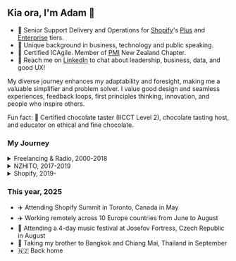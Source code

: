 ## Kia ora, I'm Adam 👋 

- 💼 Senior Support Delivery and Operations for [Shopify](https://github.com/shopify)'s [Plus](https://www.shopify.com/plus?country=us&lang=en) and [Enterprise](https://www.shopify.com/enterprise) tiers.
- 📐 Unique background in business, technology and public speaking.
- 🌱 Certified ICAgile. Member of [PMI](https://www.pmi.org/) New Zealand Chapter.
- 💬 Reach me on [LinkedIn](https://linkedin.com/in/adamthomsonnz) to chat about leadership, business, data, and good UX!

My diverse journey enhances my adaptability and foresight, making me a valuable simplifier and problem solver. I value good design and seamless experiences, feedback loops, first principles thinking, innovation, and people who inspire others.

Fun fact: 🍫 Certified chocolate taster (IICCT Level 2), chocolate tasting host, and educator on ethical and fine chocolate.

### My Journey

<details>
<summary>Freelancing & Radio, 2000-2018</summary>
<br />

- 2000 - Began my career in website development, naturally with some marketing, design, and photography on the side. I worked with many dozens of entities, building a great portfolio and reputation
- 2004 - Started music and event promotion. I organised everything from music festivals to car shows to fundraisers
- 2007 - Became a radio DJ at iconic 40-year-old station [RadioActive 88.6FM](https://radioactive.fm)
  - Hosted many different shows over the following 11 years, day and night
  - Interviewed renowned musicians and other celebrities
  - Took on other roles like designer and podcast producer
- 2009 - Began working for [ALC Apparel](https://alostcauseofficial.com/) helping a friend build his global clothing brand from Cuba Street, now based in California with 100+ stockists around the globe
- 2011 - Co-organizer of national WordPress conference
- 2014 - Managed the radio station on a 1-month contract
- 2017 - Took on Wellington WordPress meetup.com group, co-organizing monthly meetups and re-establishing that community
- 2017 - Managed the radio station on a 2-month contract, including direct involvement in the RadioActive.fm ReActivate Campaign:
  - Fundraised $90K to avoid liquidation and protect the station for another 40 years
  - Huge marketing campaign involving many celebrities and past DJs and associates of the station
  - Assisted in the station becoming a charitable trust, establishing a trust board, plus DJ and events committees
  - A brand new premise in the city including offices and purpose-built production suite, recording and live-to-air studios, all featuring the latest in modern radio, recording, and production technology.
- 2018 - Co-organizer and emcee of national WordPress conference

</details>

<details>
<summary>NZHITO, 2017-2019</summary>
<br />

- 2017 - Began working for [NZHITO](https://hito.org.nz), completing several large bodies of work over 2 years:
  - Modernisation of all systems; migrating all knowledge and software used to the cloud, data retention and risk mitigation, service monitoring, support ticketing, task management, device procurement and management, upgrading all office equipment including VOIP and the ability to work remotely
  - Redeveloping multiple public-facing websites to be mobile responsive, modern and SEO friendly
  - Developing a learning management system for apprentices, and advising on another
  - Helping to ensure we meet any requirements set by either the Tertiary Education Commission, MBIE or NZ Government
  - Training and supporting frontline staff through adoption
  - Consulting on ICT, marketing, and events to senior management and c-class
  - Reporting to the CTO, supporting the CEO and CFO, and liasing with board and stakeholders as needed.

</details>

<details>
<summary>Shopify, 2019-</summary>
<br />

I've been at [Shopify.com](https://shopify.com/) since 2019, enhancing systems and helping high-impact teams to excel 🚀

- 2019
  - Started as an **Escalated Technical Specialist**, with consistent upper 90th percentile resolution and CSAT
  - Became an **Support Response Manager**, managing incidents and any outward facing communications around them
- 2020
  - ✈️ Attended Shopify Summit in Ottawa, Canada, toured HQ, met CEO Tobi Lütke, dinner with COO Toby Shannon
  - Joined a pilot to enhance the support of Shopify's highest volume merchants
- 2021
  - Became an **Enterprise Support Manager**, leading high-impact teams around the globe
- 2023
  - ✈️ Attended a leadership conference at the Fairmont Banff Springs in the Rocky mountains, Canada
  - Invited to join senior leadership as **Project Manager** of the Enterprise Support build
- 2024
  - Official launch of [Shopify for Enterprise](https://www.shopify.com/enterprise)
  - Invited to stay in senior leadership team as a **Senior Delivery Expert** for Shopify's Plus and Enterprise models
  - 🎉 Celebrated 5 years at Shopify, using the bonus leave to visit Thailand and Singapore
- 2025
  - ✈️ Attended Shopify Summit in Toronto, Canada, toured our Toronto office, 3-day hackathon
  - ✈️ Participated in Shopify's Destination90 program, working remotely across Europe for 90 days from June to August

</details>

### This year, 2025

- ✈️ Attending Shopify Summit in Toronto, Canada in May
- ✈️ Working remotely across 10 Europe countries from June to August
- 🤘 Attending a 4-day music festival at Josefov Fortress, Czech Republic in August
- 🍜 Taking my brother to Bangkok and Chiang Mai, Thailand in September
- 🇳🇿 Back home

